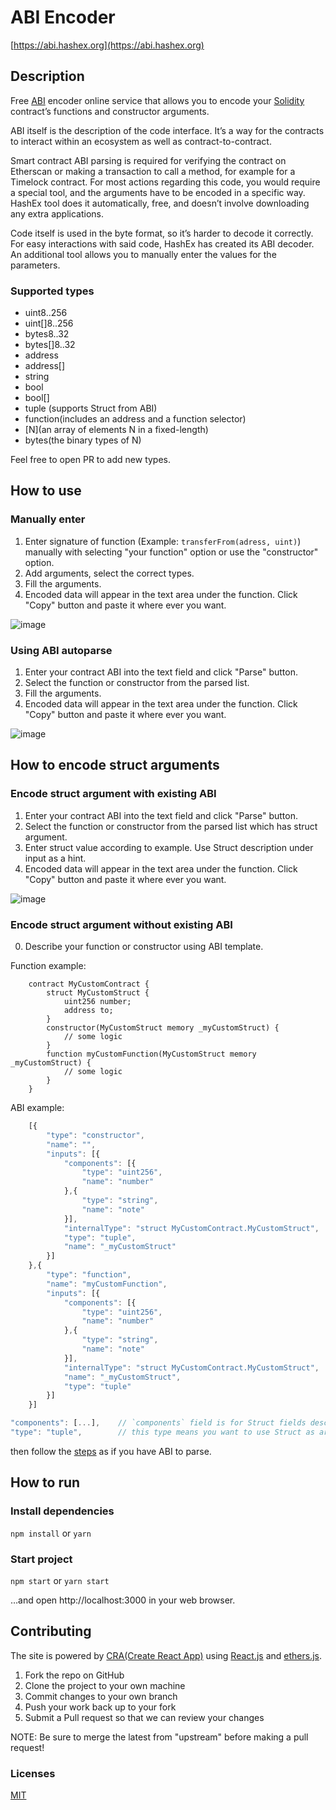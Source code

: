 # ABI Encoder

[https://abi.hashex.org](https://abi.hashex.org)

## Description

Free [ABI](https://docs.soliditylang.org/en/v0.8.2/abi-spec.html) encoder online service that allows you to encode your [Solidity](https://docs.soliditylang.org/en/v0.8.6/) contract’s  functions and constructor arguments.

ABI itself is the description of the code interface. It’s a way for the contracts to interact within an ecosystem as well as contract-to-contract.

Smart contract ABI parsing is required for verifying the contract on Etherscan or making a transaction to call a method, for example for a Timelock contract. For most actions regarding this code, you would require a special tool, and the arguments have to be encoded in a specific way. HashEx tool does it automatically, free, and doesn’t involve downloading any extra applications.

Code itself is used in the byte format, so it’s harder to decode it correctly. For easy interactions with said code, HashEx has created its ABI decoder. An additional tool allows you to manually enter the values for the parameters.

### Supported types

- uint8..256
- uint[]8..256
- bytes8..32
- bytes[]8..32
- address
- address[]
- string
- bool
- bool[]
- tuple (supports Struct from ABI)
- function(includes an address and a function selector)
- <type>[N](an array of elements N in a fixed-length)
- bytes<N>(the binary types of N)

Feel free to open PR to add new types.

## How to use

### Manually enter

1. Enter signature of function (Example: `transferFrom(adress, uint)`) manually with selecting "your function" option or use the "constructor" option.
2. Add arguments, select the correct types.
3. Fill the arguments.
4. Encoded data will appear in the text area under the function. Click "Copy" button and paste it where ever you want.

![image](./screenshots/manually-input.JPG)


### Using ABI autoparse 
1. Enter your contract ABI into the text field and click "Parse" button.
2. Select the function or constructor from the parsed list.
3. Fill the arguments.
4. Encoded data will appear in the text area under the function. Click "Copy" button and paste it where ever you want.

![image](https://user-images.githubusercontent.com/6623392/126690261-d13d8fa0-d473-407b-96cb-4abc54367576.png)

## How to encode struct arguments

### Encode struct argument with existing ABI

1. Enter your contract ABI into the text field and click "Parse" button.
2. Select the function or constructor from the parsed list which has struct argument.
3. Enter struct value according to example. Use Struct description under input as a hint.
4. Encoded data will appear in the text area under the function. Click "Copy" button and paste it where ever you want.

![image](./screenshots/struct-argument-example.JPG)

### Encode struct argument without existing ABI

0. Describe your function or constructor using ABI template.

Function example:

```sol
    contract MyCustomContract {
        struct MyCustomStruct {
            uint256 number;
            address to;
        }
        constructor(MyCustomStruct memory _myCustomStruct) {
            // some logic
        }
        function myCustomFunction(MyCustomStruct memory _myCustomStruct) {
            // some logic
        }
    }
```

ABI example:

```js
    [{
        "type": "constructor",
        "name": "",
        "inputs": [{
            "components": [{ 
                "type": "uint256",
                "name": "number"
            },{
                "type": "string",
                "name": "note"
            }],
            "internalType": "struct MyCustomContract.MyCustomStruct",
            "type": "tuple",
            "name": "_myCustomStruct"
        }]
    },{
        "type": "function",
        "name": "myCustomFunction",
        "inputs": [{
            "components": [{ 
                "type": "uint256",
                "name": "number"
            },{
                "type": "string",
                "name": "note"
            }],
            "internalType": "struct MyCustomContract.MyCustomStruct",
            "name": "_myCustomStruct",
            "type": "tuple"
        }]
    }]
``` 


```js
"components": [...],    // `components` field is for Struct fields description
"type": "tuple",        // this type means you want to use Struct as argument
```

then follow the [steps](#encode-struct-argument-with-existing-abi) as if you have ABI to parse.

## How to run

### Install dependencies
`npm install` or `yarn`

### Start project
`npm start` or `yarn start`

…and open http://localhost:3000 in your web browser.

## Contributing

The site is powered by [CRA(Create React App)](https://reactjs.org/docs/create-a-new-react-app.html) using [React.js](https://reactjs.org/) and [ethers.js](https://github.com/ethers-io/ethers.js).

1. Fork the repo on GitHub
2. Clone the project to your own machine
3. Commit changes to your own branch
4. Push your work back up to your fork
5. Submit a Pull request so that we can review your changes

NOTE: Be sure to merge the latest from "upstream" before making a pull request!

### Licenses

[MIT](https://en.m.wikipedia.org/wiki/MIT_License)
